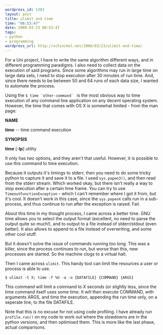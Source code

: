 ```yaml
--- 
wordpress_id: 1383
layout: post
title: ulimit and time
time: "08:53:47"
date: 2008-03-23 08:53:47
tags: 
- python
- programming
wordpress_url: http://schinckel.net/2008/03/23/ulimit-and-time/
---
```

For a Uni project, I have to write the same algorithm different ways, and in different programming paradigms. I also need to collect data on the execution of said programs. Since some algorithms may run in large time on large data sets, I need to stop execution after 30 minutes of run time. And, since there needs to be between 50 and 64 runs of each data size, I wanted to automate the process.

Using the ``$ time `other-command` `` is the most obvious way to time execution of any command line application on any decent operating system. However, the time that comes with OS X is somewhat limited - from the man page:

**NAME**  


**time** -- time command execution

**SYNOPSIS**  


**time** \[-**lp**\] utility

It only has two options, and they aren't that useful. However, it is possible to use this command to time execution.

Because it outputs it's timings to stderr, then you need to do some tricky python to capture it and save it to a file. I used `sys.popen3()`, and then read from the stderr stream. Which worked okay, but there isn't really a way to stop execution after a certain time frame. You can try to use `TimeoutFunctionException` - which I can't remember where I got it from, but it's cool. It doesn't work in this case, since the `sys.popenX` calls run in a sub-process, and thus continue to run after the exception is raised. Fail.

About this time in my thought process, I came across a better time. GNU time allows you to select the output format (excellent, no need to parse the output quite so much!), and to output to a file instead of stderr/stdout (even better). It also allows to append to a file instead of overwriting, and some other cool stuff.

But it doesn't solve the issue of commands running too long. This was a killer, since the process continues to run, but worse than this, new processes are started. So the machine clogs to a virtual halt.

Then I came across `ulimit`. This handy tool can limit the resources a user or process is able to use.

`$ ulimit -t X; time -f %U -a -o {DATAFILE} {COMMAND} {ARGS} `  


This command will limit a command to X seconds (or slightly less, since the time command itself uses some time. It will then execute COMMAND, with arguments ARGS, and time the execution, appending the run time only, on a seperate line, to the file DATAFILE.

Note that this is no excuse for not using code profiling. I have already run `profile.run()` on my code to work out where the slowdowns are in the python versions, and then optimised them. This is more like the last phase, actual comparisons.
